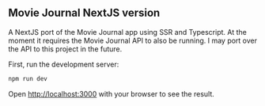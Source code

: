 ## Movie Journal NextJS version

A NextJS port of the Movie Journal app using SSR and Typescript.
At the moment it requires the Movie Journal API to also be running.
I may port over the API to this project in the future.

First, run the development server:

```bash
npm run dev
```

Open [http://localhost:3000](http://localhost:3000) with your browser to see the result.
